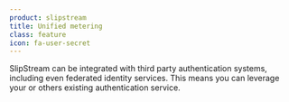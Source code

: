 ```yaml
---
product: slipstream
title: Unified metering
class: feature
icon: fa-user-secret
---
```


SlipStream can be integrated with third party authentication systems, including even federated identity services.  This means you can leverage your or others existing authentication service.
